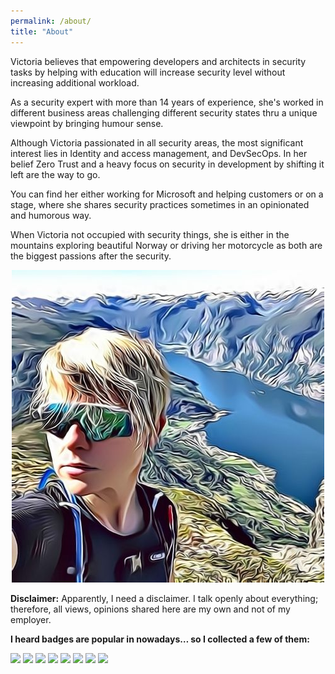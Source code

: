 ```yaml
---
permalink: /about/
title: "About"
---
```

Victoria believes that empowering developers and architects in security tasks by helping with education will increase security level without increasing additional workload. 

As a security expert with more than 14 years of experience, she's worked in different business areas challenging different security states thru a unique viewpoint by bringing humour sense. 

Although Victoria passionated in all security areas, the most significant interest lies in Identity and access management, and DevSecOps. In her belief Zero Trust and a heavy focus on security in development by shifting it left are the way to go. 

You can find her either working for Microsoft and helping customers or on a stage, where she shares security practices sometimes in an opinionated and humorous way. 

When Victoria not occupied with security things, she is either in the mountains exploring beautiful Norway or driving her motorcycle as both are the biggest passions after the security. 


<p align="center">
  <img src="https://raw.githubusercontent.com/texnokot/texnokot.github.io/master/assets/images/vic.jpeg" alt="Mountains are great!"/>
</p>

**Disclaimer:** Apparently, I need a disclaimer. I talk openly about everything; therefore, all views, opinions shared here are my own and not of my employer.

**I heard badges are popular in nowadays… so I collected a few of them:**

![](https://images.youracclaim.com/size/110x110/images/f39519e4-fc12-4296-9a20-28d0a3755171/azure-administrator-associate.png) ![](https://images.youracclaim.com/size/110x110/images/92e0618b-8002-4868-9e88-794a33aeb3b5/azure-developer-associate-600x600.png) ![](https://images.youracclaim.com/size/110x110/images/649069f9-27f1-4d2b-92bc-c674bc67bd02/azure-solutions-architect-expert-600x600.png) ![](https://images.youracclaim.com/size/110x110/images/6c64c0f1-956a-4e0e-9c7e-d60307cea185/azure-devops-engineer-expert-600x600.png) ![](https://images.youracclaim.com/size/110x110/images/1ad16b6f-2c71-4a2e-ae74-ec69c4766039/azure-security-engineer-associate600x600.png) ![](https://images.youracclaim.com/size/110x110/images/b605110d-6e65-483b-9f00-3f1055b35885/Microsoft-Certified-Trainer-2019-2020.png) ![](https://images.youracclaim.com/size/110x110/images/0384f554-6401-42d2-b494-02a6d2fd3013/DevOps.png) ![](https://github.com/texnokot/texnokot.github.io/raw/master/assets/Data-Protection-Officer.jpg)

